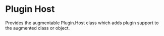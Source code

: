 Plugin Host
===========

Provides the augmentable Plugin.Host class which adds plugin support to the augmented class or object.
